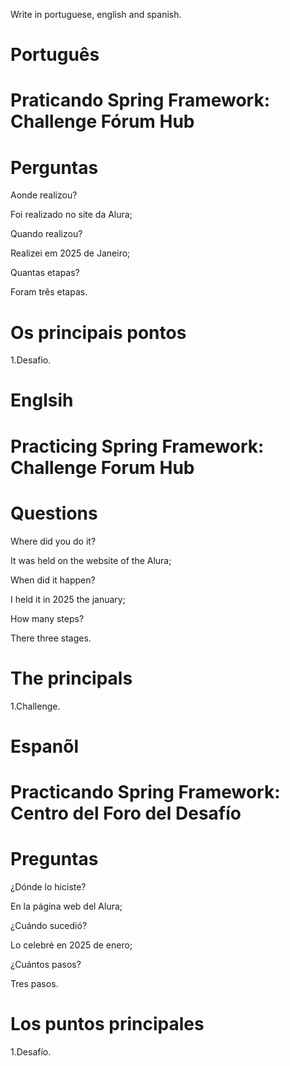 Write in portuguese, english and spanish.

# Português

# Praticando Spring Framework: Challenge Fórum Hub

# Perguntas

Aonde realizou?

Foi realizado no site da Alura;

Quando realizou?

Realizei em 2025 de Janeiro;

Quantas etapas?

Foram três etapas.

# Os principais pontos

1.Desafio.

# Englsih

# Practicing Spring Framework: Challenge Forum Hub

# Questions

Where did you do it?

It was held on the website of the Alura;

When did it happen?

I held it in 2025 the january;

How many steps?

There three stages.

# The principals

1.Challenge.

# Espanõl

# Practicando Spring Framework: Centro del Foro del Desafío

# Preguntas

¿Dónde lo hiciste?

En la página web del Alura;

¿Cuándo sucedió?

Lo celebré en 2025 de enero;

¿Cuántos pasos?

Tres pasos.

# Los puntos principales

1.Desafío.

